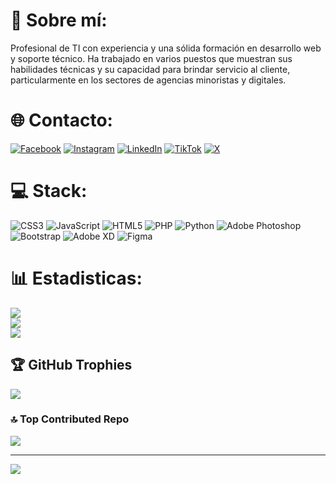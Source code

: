 # 💫 Sobre mí:
Profesional de TI con experiencia y una sólida formación en desarrollo web y soporte técnico. Ha trabajado en varios puestos que muestran sus habilidades técnicas y su capacidad para brindar servicio al cliente, particularmente en los sectores de agencias minoristas y digitales.


# 🌐 Contacto:
[![Facebook](https://img.shields.io/badge/Facebook-%231877F2.svg?logo=Facebook&logoColor=white)](https://facebook.com/aruizarce) [![Instagram](https://img.shields.io/badge/Instagram-%23E4405F.svg?logo=Instagram&logoColor=white)](https://instagram.com/aruizarce) [![LinkedIn](https://img.shields.io/badge/LinkedIn-%230077B5.svg?logo=linkedin&logoColor=white)](https://linkedin.com/in/https://www.linkedin.com/in/alex-ruiz-arce-93104225/) [![TikTok](https://img.shields.io/badge/TikTok-%23000000.svg?logo=TikTok&logoColor=white)](https://tiktok.com/@aruizarce) [![X](https://img.shields.io/badge/X-black.svg?logo=X&logoColor=white)](https://x.com/aruizarce) 

# 💻 Stack:
![CSS3](https://img.shields.io/badge/css3-%231572B6.svg?style=flat-square&logo=css3&logoColor=white) ![JavaScript](https://img.shields.io/badge/javascript-%23323330.svg?style=flat-square&logo=javascript&logoColor=%23F7DF1E) ![HTML5](https://img.shields.io/badge/html5-%23E34F26.svg?style=flat-square&logo=html5&logoColor=white) ![PHP](https://img.shields.io/badge/php-%23777BB4.svg?style=flat-square&logo=php&logoColor=white) ![Python](https://img.shields.io/badge/python-3670A0?style=flat-square&logo=python&logoColor=ffdd54) ![Adobe Photoshop](https://img.shields.io/badge/adobe%20photoshop-%2331A8FF.svg?style=flat-square&logo=adobe%20photoshop&logoColor=white) ![Bootstrap](https://img.shields.io/badge/bootstrap-%238511FA.svg?style=flat-square&logo=bootstrap&logoColor=white) ![Adobe XD](https://img.shields.io/badge/Adobe%20XD-470137?style=flat-square&logo=Adobe%20XD&logoColor=#FF61F6) ![Figma](https://img.shields.io/badge/figma-%23F24E1E.svg?style=flat-square&logo=figma&logoColor=white)

# 📊 Estadisticas:
![](https://github-readme-stats.vercel.app/api?username=aruiz021&theme=tokyonight&hide_border=false&include_all_commits=false&count_private=false)<br/>
![](https://github-readme-streak-stats.herokuapp.com/?user=aruiz021&theme=tokyonight&hide_border=false)<br/>
![](https://github-readme-stats.vercel.app/api/top-langs/?username=aruiz021&theme=tokyonight&hide_border=false&include_all_commits=false&count_private=false&layout=compact)

## 🏆 GitHub Trophies
![](https://github-profile-trophy.vercel.app/?username=aruiz021&theme=radical&no-frame=false&no-bg=true&margin-w=4)

### 🔝 Top Contributed Repo
![](https://github-contributor-stats.vercel.app/api?username=aruiz021&limit=5&theme=dark&combine_all_yearly_contributions=true)

---
[![](https://visitcount.itsvg.in/api?id=aruiz021&icon=0&color=0)](https://visitcount.itsvg.in)

<!-- Proudly created with GPRM ( https://gprm.itsvg.in ) -->
